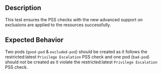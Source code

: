 ## Description

This test ensures the PSS checks with the new advanced support on exclusions are applied to the resources successfully.

## Expected Behavior

Two pods (`good-pod` & `excluded-pod`) should be created as it follows the restricted:latest `Privilege Escalation` PSS check and one pod (`bad-pod`) should not be created as it violate the restricted:latest `Privilege Escalation` PSS check.

